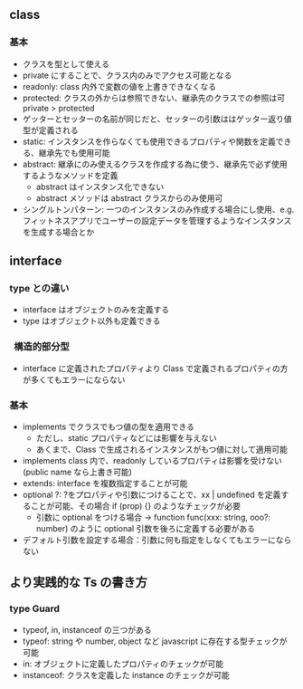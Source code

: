 ## class

### 基本

- クラスを型として使える
- private にすることで、クラス内のみでアクセス可能となる
- readonly: class 内外で変数の値を上書きできなくなる
- protected: クラスの外からは参照できない、継承先のクラスでの参照は可　 private > protected
- ゲッターとセッターの名前が同じだと、セッターの引数ははゲッター返り値型が定義される
- static: インスタンスを作らなくても使用できるプロパティや関数を定義できる、継承先でも使用可能
- abstract: 継承にのみ使えるクラスを作成する為に使う、継承先で必ず使用するようなメソッドを定義
  - abstract はインスタンス化できない
  - abstract メソッドは abstract クラスからのみ使用可
- シングルトンパターン: 一つのインスタンスのみ作成する場合にし使用、e.g. フィットネスアプリでユーザーの設定データを管理するようなインスタンスを生成する場合とか

## interface

### type との違い

- interface はオブジェクトのみを定義する
- type はオブジェクト以外も定義できる

###   構造的部分型

- interface に定義されたプロパティより Class で定義されるプロパティの方が多くてもエラーにならない

### 基本

- implements でクラスでもつ値の型を適用できる
  - ただし、static プロパティなどには影響を与えない
  - あくまで、Class で生成されるインスタンスがもつ値に対して適用可能
- implements class 内で、readonly しているプロパティは影響を受けない(public name なら上書き可能)
- extends: interface を複数指定することが可能
- optional ?: ?をプロパティや引数につけることで、xx | undefined を定義することが可能、その場合 if (prop) {} のようなチェックが必要
  - 引数に optional をつける場合 -> function func(xxx: string, ooo?: number) のように optional 引数を後ろに定義する必要がある
- デフォルト引数を設定する場合：引数に何も指定をしなくてもエラーにならない

## より実践的な Ts の書き方

### type Guard

- typeof, in, instanceof の三つがある
- typeof: string や number, object など javascript に存在する型チェックが可能
- in: オブジェクトに定義したプロパティのチェックが可能
- instanceof: クラスを定義した instance のチェックが可能
